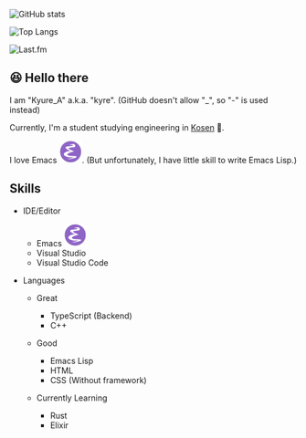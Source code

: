 ![GitHub stats](https://github-readme-stats.vercel.app/api?username=Kyure-A&theme=monokai) 

![Top Langs](https://github-readme-stats.vercel.app/api/top-langs/?username=Kyure-A&layout=compact&theme=monokai&exclude_repo=nand2tetris,dotfiles,AtCoder,competitive-snippets)

![Last.fm](https://toru.kio.dev/api/v1/kyure_a?theme=dark&border_radius=5)

## 😆 Hello there

I am "Kyure_A" a.k.a. "kyre". (GitHub doesn't allow "_", so "-" is used instead)

Currently, I'm a student studying engineering in [Kosen](https://www.kosen-k.go.jp/english/what/features/features.html) 🏫. 

I love Emacs ![EmacsIcon](./EmacsIcon.svg). (But unfortunately, I have little skill to write Emacs Lisp.)

## Skills
- IDE/Editor
  - Emacs ![EmacsIcon](./EmacsIcon.svg)
  - Visual Studio
  - Visual Studio Code

- Languages
  - Great
    - TypeScript (Backend)
    - C++
      
  - Good
    - Emacs Lisp
    - HTML 
    - CSS (Without framework)

  - Currently Learning
    - Rust
    - Elixir
